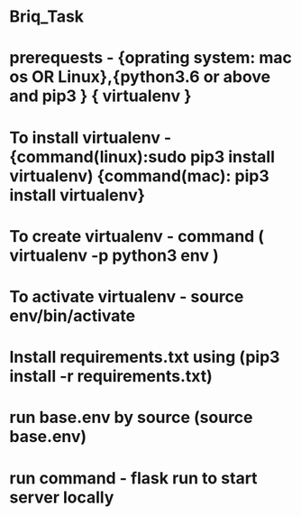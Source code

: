 # Briq_Task
# prerequests - {oprating system: mac os OR Linux},{python3.6 or above and pip3 } { virtualenv }
# To install virtualenv - {command(linux):sudo pip3 install virtualenv) {command(mac): pip3 install virtualenv}
# To create virtualenv - command ( virtualenv -p python3 env )
# To activate virtualenv - source env/bin/activate
# Install requirements.txt using (pip3 install -r requirements.txt)
# run base.env by source (source base.env)
# run command - flask run to start server locally
